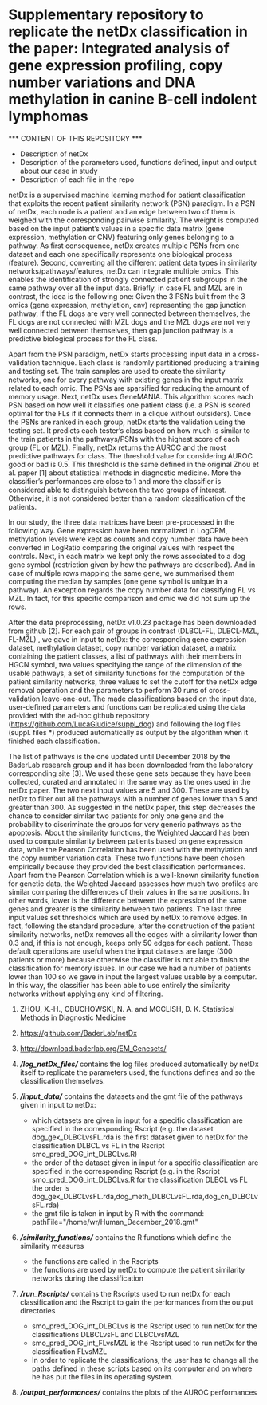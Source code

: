 # Supplementary repository to replicate the netDx classification in the paper: Integrated analysis of gene expression profiling, copy number variations and DNA methylation in canine B-cell indolent lymphomas

*** CONTENT OF THIS REPOSITORY ***
- Description of netDx
- Description of the parameters used, functions defined, input and output about our case in study
- Description of each file in the repo

netDx is a supervised machine learning method for patient classification that exploits the recent patient similarity network (PSN) paradigm. In a PSN of netDx, each node is a patient and an edge between two of them is weighed with the corresponding pairwise similarity. The weight is computed based on the input patient’s values in a specific data matrix (gene expression, methylation or CNV) featuring only genes belonging to a pathway. As first consequence, netDx creates multiple PSNs from one dataset and each one specifically represents one biological process (feature). Second, converting all the different patient data types in similarity networks/pathways/features, netDx can integrate multiple omics. This enables the identification of strongly connected patient subgroups in the same pathway over all the input data. Briefly, in case FL and MZL are in contrast, the idea is the following one:  Given the 3 PSNs built from the 3 omics (gene expression, methylation, cnv) representing the gap junction pathway, if the FL dogs are very well connected between themselves, the FL dogs are not connected with MZL dogs and the MZL dogs are not very well connected between themselves, then gap junction pathway is a predictive biological process for the FL class.

Apart from the PSN paradigm, netDx starts processing input data in a cross-validation technique. Each class is randomly partitioned producing a training and testing set. The train samples are used to create the similarity networks, one for every pathway with existing genes in the input matrix related to each omic. The PSNs are sparsified for reducing the amount of memory usage. Next, netDx uses GeneMANIA. This algorithm scores each PSN based on how well it classifies one patient class (i.e. a PSN is scored optimal for the FLs if it connects them in a clique without outsiders). Once the PSNs are ranked in each group, netDx starts the validation using the testing set. It predicts each tester’s class based on how much is similar to the train patients in the pathways/PSNs with the highest score of each group (FL or MZL). Finally, netDx returns the AUROC and the most predictive pathways for class. The threshold value for considering AUROC good or bad is 0.5. This threshold is the same defined in the original Zhou et al. paper [1] about statistical methods in diagnostic medicine. More the classifier’s performances are close to 1 and more the classifier is considered able to distinguish between the two groups of interest. Otherwise, it is not considered better than a random classification of the patients. 

In our study, the three data matrices have been pre-processed in the following way. Gene expression have been normalized in LogCPM, methylation levels were kept as counts and copy number data have been converted in LogRatio comparing the original values with respect the controls. Next, in each matrix we kept only the rows associated to a dog gene symbol (restriction given by how the pathways are described). And in case of multiple rows mapping the same gene, we summarised them computing the median by samples (one gene symbol is unique in a pathway). An exception regards the copy number data for classifying FL vs MZL. In fact, for this specific comparison and omic we did not sum up the rows.

After the data preprocessing, netDx v1.0.23 package has been downloaded from github [2]. For each pair of groups in contrast (DLBCL-FL, DLBCL-MZL, FL-MZL) , we gave in input to netDx: the corresponding gene expression dataset, methylation dataset, copy number variation dataset, a matrix containing the patient classes, a list of pathways with their members in HGCN symbol, two values specifying the range of the dimension of the usable pathways, a set of similarity functions for the computation of the patient similarity networks, three values to set the cutoff for the netDx edge removal operation and the parameters to perform 30 runs of cross-validation leave-one-out.  The made classifications based on the input data, user-defined parameters and functions can be replicated using the data provided with the ad-hoc github repository (https://github.com/LucaGiudice/suppl_dog) and following the log files (suppl. files *) produced automatically as output by the algorithm when it finished each classification.

The list of pathways is the one updated until December 2018 by the BaderLab research group and it has been downloaded from the laboratory corresponding site [3]. We used these gene sets because they have been collected, curated and annotated in the same way as the ones used in the netDx paper. The two next input values are 5 and 300. These are used by netDx to filter out all the pathways with a number of genes lower than 5 and greater than 300. As suggested in the netDx paper, this step decreases the chance to consider similar two patients for only one gene and the probability to discriminate the groups for very generic pathways as the apoptosis. About the similarity functions, the Weighted Jaccard has been used to compute similarity between patients based on gene expression data, while the Pearson Correlation has been used with the methylation and the copy number variation data. These two functions have been chosen empirically because they provided the best classification performances. Apart from the Pearson Correlation which is a well-known similarity function for genetic data, the Weighted Jaccard assesses how much two profiles are similar comparing the differences of their values in the same positions. In other words, lower is the difference between the expression of the same genes and greater is the similarity between two patients. The last three input values set thresholds which are used by netDx to remove edges. In fact, following the standard procedure, after the construction of the patient similarity networks, netDx removes all the edges with a similarity lower than 0.3 and, if this is not enough, keeps only 50 edges for each patient. These default operations are useful when the input datasets are large (300 patients or more) because otherwise the classifier is not able to finish the classification for memory issues. In our case we had a number of patients lower than 100 so we gave in input the largest values usable by a computer. In this way, the classifier has been able to use entirely the similarity networks without applying any kind of filtering.

1. ZHOU, X.‐H., OBUCHOWSKI, N. A. and MCCLISH, D. K. Statistical Methods in Diagnostic Medicine
2. https://github.com/BaderLab/netDx
3. http://download.baderlab.org/EM_Genesets/


1. ***/log_netDx_files/*** contains the log files produced automatically by netDx itself to replicate the parameters used, the functions defines and so the classification themselves.

2. ***/input_data/*** contains the datasets and the gmt file of the pathways given in input to netDx:
   - which datasets are given in input for a specific classification are specified in the corresponding Rscript (e.g. the dataset dog_gex_DLBCLvsFL.rda is the first dataset given to netDx for the classification DLBCL vs FL in the Rscript smo_pred_DOG_int_DLBCLvs.R)
   - the order of the dataset given in input for a specific classification are specified in the corresponding Rscript (e.g. in the Rscript smo_pred_DOG_int_DLBCLvs.R for the classification DLBCL vs FL the order is dog_gex_DLBCLvsFL.rda,dog_meth_DLBCLvsFL.rda,dog_cn_DLBCLvsFL.rda)
   - the gmt file is taken in input by R with the command: pathFile="/home/wr/Human_December_2018.gmt"

3. ***/similarity_functions/*** contains the R functions which define the similarity measures
   - the functions are called in the Rscripts
   - the functions are used by netDx to compute the patient similarity networks during the classification
   
4. ***/run_Rscripts/*** contains the Rscripts used to run netDx for each classification and the Rscript to gain the performances from the output directories
   - smo_pred_DOG_int_DLBCLvs is the Rscript used to run netDx for the classifications DLBCLvsFL and DLBCLvsMZL
   - smo_pred_DOG_int_FLvsMZL is the Rscript used to run netDx for the classification FLvsMZL
   - In order to replicate the classifications, the user has to change all the paths defined in these scripts based on its computer and on where he has put the files in its operating system.
   
5. ***/output_performances/*** contains the plots of the AUROC performances
